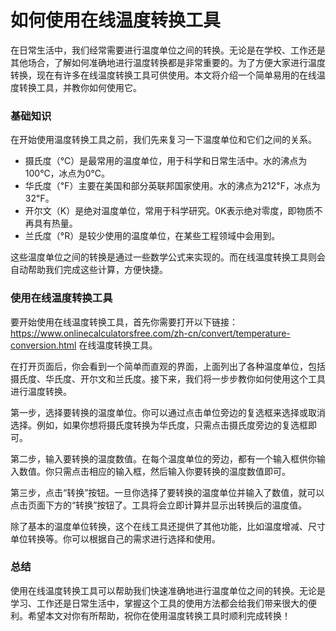 如何使用在线温度转换工具
============

在日常生活中，我们经常需要进行温度单位之间的转换。无论是在学校、工作还是其他场合，了解如何准确地进行温度转换都是非常重要的。为了方便大家进行温度转换，现在有许多在线温度转换工具可供使用。本文将介绍一个简单易用的在线温度转换工具，并教你如何使用它。

### 基础知识

在开始使用温度转换工具之前，我们先来复习一下温度单位和它们之间的关系。

- 摄氏度（℃）是最常用的温度单位，用于科学和日常生活中。水的沸点为100℃，冰点为0℃。
- 华氏度（℉）主要在美国和部分英联邦国家使用。水的沸点为212℉，冰点为32℉。
- 开尔文（K）是绝对温度单位，常用于科学研究。0K表示绝对零度，即物质不再具有热量。
- 兰氏度（°R）是较少使用的温度单位，在某些工程领域中会用到。

这些温度单位之间的转换是通过一些数学公式来实现的。而在线温度转换工具则会自动帮助我们完成这些计算，方便快捷。

### 使用在线温度转换工具

要开始使用在线温度转换工具，首先你需要打开以下链接：https://www.onlinecalculatorsfree.com/zh-cn/convert/temperature-conversion.html 在线温度转换工具。

在打开页面后，你会看到一个简单而直观的界面，上面列出了各种温度单位，包括摄氏度、华氏度、开尔文和兰氏度。接下来，我们将一步步教你如何使用这个工具进行温度转换。

第一步，选择要转换的温度单位。你可以通过点击单位旁边的复选框来选择或取消选择。例如，如果你想将摄氏度转换为华氏度，只需点击摄氏度旁边的复选框即可。

第二步，输入要转换的温度数值。在每个温度单位的旁边，都有一个输入框供你输入数值。你只需点击相应的输入框，然后输入你要转换的温度数值即可。

第三步，点击“转换”按钮。一旦你选择了要转换的温度单位并输入了数值，就可以点击页面下方的“转换”按钮了。工具将会立即计算并显示出转换后的温度值。

除了基本的温度单位转换，这个在线工具还提供了其他功能，比如温度增减、尺寸单位转换等。你可以根据自己的需求进行选择和使用。

### 总结

使用在线温度转换工具可以帮助我们快速准确地进行温度单位之间的转换。无论是学习、工作还是日常生活中，掌握这个工具的使用方法都会给我们带来很大的便利。希望本文对你有所帮助，祝你在使用温度转换工具时顺利完成转换！